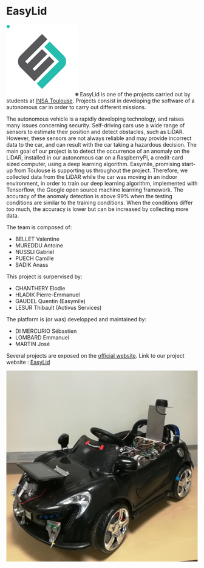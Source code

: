 # EasyLid             

![Logo Easylid](images/dumb-logo.png)
EasyLid is one of the projects carried out by students at [INSA Toulouse](http://www.insa-toulouse.fr/fr/index.html). Projects consist in developing the software of a autonomous car in order to carry out different missions. 

The autonomous vehicle is a rapidly developing technology, and raises many issues concerning security. Self-driving cars use a wide range of sensors to estimate their position and detect obstacles, such as LiDAR. However, these sensors are not always reliable and may provide incorrect data to the car, and can result with the car taking a hazardous decision. The main goal of our project is to detect the occurrence of an anomaly on the LiDAR, installed in our autonomous car on a RaspberryPi, a credit-card sized computer, using a deep learning algorithm. Easymile, promising start-up from Toulouse is supporting us throughout the project. 
Therefore, we collected data from the LiDAR while the car was moving in an indoor environment, in order to train our deep learning algorithm, implemented with Tensorflow, the Google open source machine learning framework. The accuracy of the anomaly detection is above 99% when the testing conditions are similar to the training conditions. When the conditions differ too much, the accuracy is lower but can be increased by collecting more data. 

The team is composed of:

* BELLET Valentine
* MUREDDU Antoine
* NUSSLI Gabriel
* PUECH Camille 
* SADIK Anass

This project is surpervised by:

* CHANTHERY Elodie
* HLADIK Pierre-Emmanuel
* GAUDEL Quentin (Easymile)
* LESUR Thibault (Activus Services)

The platform is (or was) developped and maintained by:

* DI MERCURIO Sébastien
* LOMBARD Emmanuel
* MARTIN José

Several projects are exposed on the [official website](https://sites.google.com/site/projetsecinsa/). Link to our project website : [EasyLid](https://sites.google.com/site/projetsecinsa/projets-2018-2019/project-tokyo)

![Photo of our car](images/IMG_20190117_102241.jpg)
